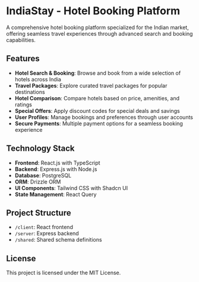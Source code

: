 # IndiaStay - Hotel Booking Platform

A comprehensive hotel booking platform specialized for the Indian market, offering seamless travel experiences through advanced search and booking capabilities.

## Features

- **Hotel Search & Booking**: Browse and book from a wide selection of hotels across India
- **Travel Packages**: Explore curated travel packages for popular destinations
- **Hotel Comparison**: Compare hotels based on price, amenities, and ratings
- **Special Offers**: Apply discount codes for special deals and savings
- **User Profiles**: Manage bookings and preferences through user accounts
- **Secure Payments**: Multiple payment options for a seamless booking experience

## Technology Stack

- **Frontend**: React.js with TypeScript
- **Backend**: Express.js with Node.js
- **Database**: PostgreSQL
- **ORM**: Drizzle ORM
- **UI Components**: Tailwind CSS with Shadcn UI
- **State Management**: React Query

## Project Structure

- `/client`: React frontend
- `/server`: Express backend
- `/shared`: Shared schema definitions

## License

This project is licensed under the MIT License.
